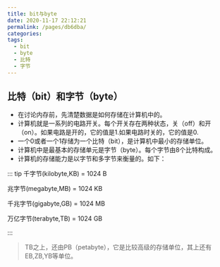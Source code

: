 ```yaml
---
title: bit与byte
date: 2020-11-17 22:12:21
permalink: /pages/db6dba/
categories:
tags:
  - bit
  - byte
  - 比特
  - 字节
---
```




## 比特（bit）和字节（byte）

- 在讨论内存前，先清楚数据是如何存储在计算机中的。
- 计算机就是一系列的电路开关。每个开关存在两种状态，关（off）和开（on）。如果电路是开的，它的值是1.如果电路时关的，它的值是0.
- 一个0或者一个1存储为一个比特（bit），是计算机中最小的存储单位。
- 计算机中是最基本的存储单元是字节（byte）。每个字节由8个比特构成。
- 计算机的存储能力是以字节和多字节来衡量的。如下：



::: tip
千字节(kilobyte,KB) = 1024 B

兆字节(megabyte,MB) = 1024 KB

千兆字节(gigabyte,GB) = 1024 MB

万亿字节(terabyte,TB) = 1024 GB

:::



> TB之上，还由PB（petabyte），它是比较高级的存储单位，其上还有EB,ZB,YB等单位。